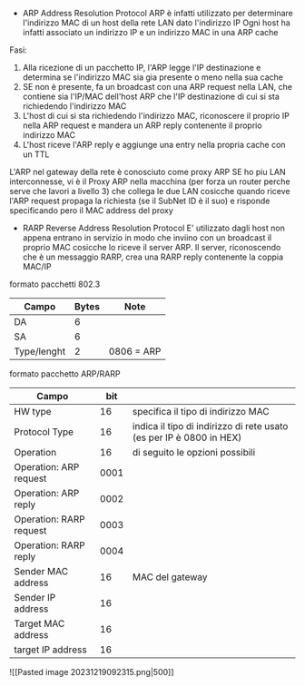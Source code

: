 - ARP Address Resolution Protocol 
ARP è infatti utilizzato per determinare l'indirizzo MAC di un host della rete LAN dato l'indirizzo IP
Ogni host ha infatti associato un indirizzo IP e un indirizzo MAC in una ARP cache

Fasi:
1. Alla ricezione di un pacchetto IP, l'ARP legge l'IP destinazione e determina se l'indirizzo MAC sia gia presente o meno nella sua cache 
2. SE non è presente, fa un broadcast con una ARP request nella LAN, che contiene sia l'IP/MAC dell'host ARP che l'IP destinazione di cui si sta richiedendo l'indirizzo MAC
3. L'host di cui si sta richiedendo l'indirizzo MAC, riconoscere il proprio IP nella ARP request e mandera un ARP reply contenente il proprio indirizzo MAC
4. L'host riceve l'ARP reply e aggiunge una entry nella propria cache con un TTL

L'ARP nel gateway della rete è conosciuto come proxy ARP
SE ho piu LAN interconnesse, vi è il Proxy ARP nella macchina (per forza un router perche serve che lavori a livello 3) che collega le due LAN cosicche quando riceve l'ARP request propaga la richiesta (se il SubNet ID è il suo) e risponde specificando pero il MAC address del proxy

- RARP Reverse Address Resolution Protocol 
E' utilizzato dagli host non appena entrano in servizio in modo che inviino con un broadcast il proprio MAC cosicche lo riceve il server ARP.
Il server, riconoscendo che è un messaggio RARP, crea una RARP reply contenente la coppia MAC/IP


formato pacchetti 802.3

| Campo            |  Bytes   | Note    |
| ----------- | --- | --- |
| DA          | 6   |     |
| SA          | 6   |     |
| Type/lenght | 2   | 0806 = ARP    |

formato pacchetto ARP/RARP

| Campo                   | bit  |                                                                     |
| ----------------------- | ---- | ------------------------------------------------------------------- |
| HW type                 | 16   | specifica il tipo di indirizzo MAC                                  |
| Protocol Type           | 16   | indica il tipo di indirizzo di rete usato (es per IP è 0800 in HEX) |
| Operation               | 16   | di seguito le opzioni possibili                                                                    |
| Operation: ARP request  | 0001 |                                                                     |
| Operation: ARP reply    | 0002 |                                                                     |
| Operation: RARP request | 0003 |                                                                     |
| Operation: RARP reply   | 0004 |                                                                     |
| Sender MAC address      | 16   | MAC del gateway                                                     |
| Sender IP address       | 16   |                                                                     |
| Target MAC address      | 16   |                                                                     |
| target IP address       | 16   |                                                                     |

![[Pasted image 20231219092315.png|500]]